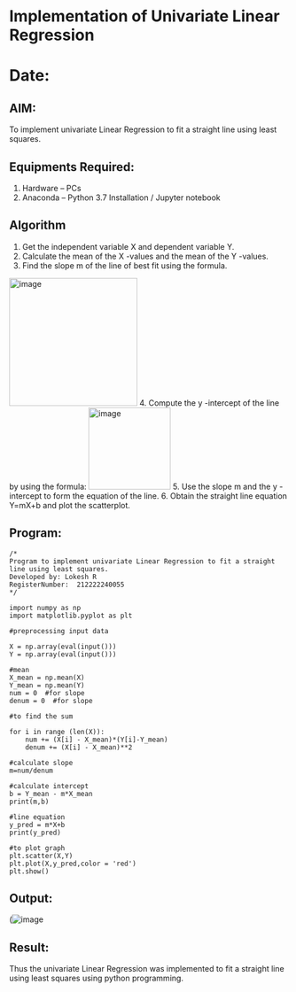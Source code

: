 # Implementation of Univariate Linear Regression
# Date:
## AIM:
To implement univariate Linear Regression to fit a straight line using least squares.

## Equipments Required:
1. Hardware – PCs
2. Anaconda – Python 3.7 Installation / Jupyter notebook

## Algorithm
1. Get the independent variable X and dependent variable Y.
2. Calculate the mean of the X -values and the mean of the Y -values.
3. Find the slope m of the line of best fit using the formula. 
<img width="231" alt="image" src="https://user-images.githubusercontent.com/93026020/192078527-b3b5ee3e-992f-46c4-865b-3b7ce4ac54ad.png">
4. Compute the y -intercept of the line by using the formula:
<img width="148" alt="image" src="https://user-images.githubusercontent.com/93026020/192078545-79d70b90-7e9d-4b85-9f8b-9d7548a4c5a4.png">
5. Use the slope m and the y -intercept to form the equation of the line.
6. Obtain the straight line equation Y=mX+b and plot the scatterplot.

## Program:
```
/*
Program to implement univariate Linear Regression to fit a straight line using least squares.
Developed by: Lokesh R
RegisterNumber:  212222240055
*/
```

```
import numpy as np
import matplotlib.pyplot as plt

#preprocessing input data

X = np.array(eval(input()))
Y = np.array(eval(input()))

#mean
X_mean = np.mean(X)
Y_mean = np.mean(Y)
num = 0  #for slope
denum = 0  #for slope

#to find the sum

for i in range (len(X)):
    num += (X[i] - X_mean)*(Y[i]-Y_mean)
    denum += (X[i] - X_mean)**2
    
#calculate slope
m=num/denum

#calculate intercept
b = Y_mean - m*X_mean
print(m,b)

#line equation 
y_pred = m*X+b
print(y_pred)

#to plot graph
plt.scatter(X,Y)
plt.plot(X,y_pred,color = 'red')
plt.show()

```

## Output:
(![image](https://github.com/Ashwinkumar-03/Find-the-best-fit-line-using-Least-Squares-Method/assets/118663725/b637053f-d871-46b8-8fbc-4836c4a7d0e0)


## Result:
Thus the univariate Linear Regression was implemented to fit a straight line using least squares using python programming.
